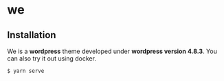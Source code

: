 # we

## Installation
We is a __wordpress__ theme developed under __wordpress version 4.8.3__. You can
also try it out using docker.

```bash
$ yarn serve
```
